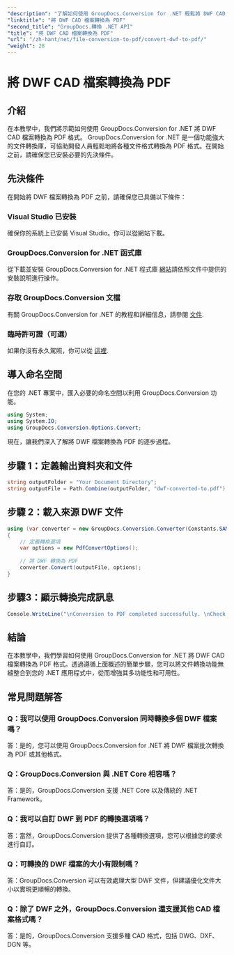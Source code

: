 ```yaml
---
"description": "了解如何使用 GroupDocs.Conversion for .NET 輕鬆將 DWF CAD 檔案轉換為 PDF。請按照我們的逐步指南將其整合到您的 .NET 應用程式中。"
"linktitle": "將 DWF CAD 檔案轉換為 PDF"
"second_title": "GroupDocs.轉換 .NET API"
"title": "將 DWF CAD 檔案轉換為 PDF"
"url": "/zh-hant/net/file-conversion-to-pdf/convert-dwf-to-pdf/"
"weight": 28
---
```


# 將 DWF CAD 檔案轉換為 PDF

## 介紹
在本教學中，我們將示範如何使用 GroupDocs.Conversion for .NET 將 DWF CAD 檔案轉換為 PDF 格式。 GroupDocs.Conversion for .NET 是一個功能強大的文件轉換庫，可協助開發人員輕鬆地將各種文件格式轉換為 PDF 格式。在開始之前，請確保您已安裝必要的先決條件。
## 先決條件
在開始將 DWF 檔案轉換為 PDF 之前，請確保您已具備以下條件：
### Visual Studio 已安裝
確保你的系統上已安裝 Visual Studio。你可以從網站下載。
### GroupDocs.Conversion for .NET 函式庫
從下載並安裝 GroupDocs.Conversion for .NET 程式庫 [網站](https://releases.groupdocs.com/conversion/net/)請依照文件中提供的安裝說明進行操作。
### 存取 GroupDocs.Conversion 文檔
有關 GroupDocs.Conversion for .NET 的教程和詳細信息，請參閱 [文件](https://tutorials。groupdocs.com/conversion/net/).
### 臨時許可證（可選）
如果你沒有永久駕照，你可以從 [這裡](https://purchase。groupdocs.com/temporary-license/).

## 導入命名空間
在您的 .NET 專案中，匯入必要的命名空間以利用 GroupDocs.Conversion 功能。

```csharp
using System;
using System.IO;
using GroupDocs.Conversion.Options.Convert;
```

現在，讓我們深入了解將 DWF 檔案轉換為 PDF 的逐步過程。
## 步驟 1：定義輸出資料夾和文件
```csharp
string outputFolder = "Your Document Directory";
string outputFile = Path.Combine(outputFolder, "dwf-converted-to.pdf");
```
## 步驟 2：載入來源 DWF 文件
```csharp
using (var converter = new GroupDocs.Conversion.Converter(Constants.SAMPLE_DWF))
{
    // 定義轉換選項
    var options = new PdfConvertOptions();
    
    // 將 DWF 轉換為 PDF
    converter.Convert(outputFile, options);
}
```
## 步驟3：顯示轉換完成訊息
```csharp
Console.WriteLine("\nConversion to PDF completed successfully. \nCheck output in {0}", outputFolder);
```

## 結論
在本教學中，我們學習如何使用 GroupDocs.Conversion for .NET 將 DWF CAD 檔案轉換為 PDF 格式。透過遵循上面概述的簡單步驟，您可以將文件轉換功能無縫整合到您的 .NET 應用程式中，從而增強其多功能性和可用性。
## 常見問題解答
### Q：我可以使用 GroupDocs.Conversion 同時轉換多個 DWF 檔案嗎？
答：是的，您可以使用 GroupDocs.Conversion for .NET 將 DWF 檔案批次轉換為 PDF 或其他格式。
### Q：GroupDocs.Conversion 與 .NET Core 相容嗎？
答：是的，GroupDocs.Conversion 支援 .NET Core 以及傳統的 .NET Framework。
### Q：我可以自訂 DWF 到 PDF 的轉換選項嗎？
答：當然，GroupDocs.Conversion 提供了各種轉換選項，您可以根據您的要求進行自訂。
### Q：可轉換的 DWF 檔案的大小有限制嗎？
答：GroupDocs.Conversion 可以有效處理大型 DWF 文件，但建議優化文件大小以實現更順暢的轉換。
### Q：除了 DWF 之外，GroupDocs.Conversion 還支援其他 CAD 檔案格式嗎？
答：是的，GroupDocs.Conversion 支援多種 CAD 格式，包括 DWG、DXF、DGN 等。